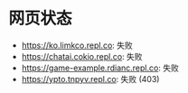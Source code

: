 # 网页状态
- https://ko.limkco.repl.co: 失败
- https://chatai.cokio.repl.co: 失败
- https://game-example.rdianc.repl.co: 失败
- https://ypto.tnpyv.repl.co: 失败 (403)
